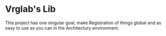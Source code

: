 # Vrglab's Lib

This project has one singular goal, make Registration of things global and as easy to use as you can in the Architectury environment.